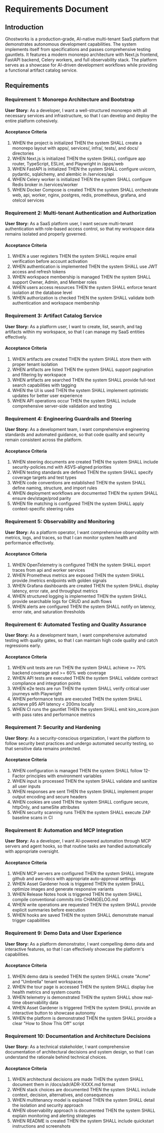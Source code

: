 # Requirements Document

## Introduction

Ghostworks is a production-grade, AI-native multi-tenant SaaS platform that demonstrates autonomous development capabilities. The system implements itself from specifications and passes comprehensive testing gauntlets. It features a modern monorepo architecture with Next.js frontend, FastAPI backend, Celery workers, and full observability stack. The platform serves as a showcase for AI-driven development workflows while providing a functional artifact catalog service.

## Requirements

### Requirement 1: Monorepo Architecture and Bootstrap

**User Story:** As a developer, I want a well-structured monorepo with all necessary services and infrastructure, so that I can develop and deploy the entire platform cohesively.

#### Acceptance Criteria

1. WHEN the project is initialized THEN the system SHALL create a monorepo layout with apps/, services/, infra/, tests/, and docs/ directories
2. WHEN Next.js is initialized THEN the system SHALL configure app router, TypeScript, ESLint, and Playwright in /apps/web
3. WHEN FastAPI is initialized THEN the system SHALL configure uvicorn, pydantic, sqlalchemy, and alembic in /services/api
4. WHEN Celery worker is initialized THEN the system SHALL configure Redis broker in /services/worker
5. WHEN Docker Compose is created THEN the system SHALL orchestrate web, api, worker, nginx, postgres, redis, prometheus, grafana, and otelcol services

### Requirement 2: Multi-tenant Authentication and Authorization

**User Story:** As a SaaS platform user, I want secure multi-tenant authentication with role-based access control, so that my workspace data remains isolated and properly governed.

#### Acceptance Criteria

1. WHEN a user registers THEN the system SHALL require email verification before account activation
2. WHEN authentication is implemented THEN the system SHALL use JWT access and refresh tokens
3. WHEN workspace membership is managed THEN the system SHALL support Owner, Admin, and Member roles
4. WHEN users access resources THEN the system SHALL enforce tenant isolation at the database level
5. WHEN authorization is checked THEN the system SHALL validate both authentication and workspace membership

### Requirement 3: Artifact Catalog Service

**User Story:** As a platform user, I want to create, list, search, and tag artifacts within my workspace, so that I can manage my SaaS entities effectively.

#### Acceptance Criteria

1. WHEN artifacts are created THEN the system SHALL store them with proper tenant isolation
2. WHEN artifacts are listed THEN the system SHALL support pagination and filtering by workspace
3. WHEN artifacts are searched THEN the system SHALL provide full-text search capabilities with tagging
4. WHEN the UI is used THEN the system SHALL implement optimistic updates for better user experience
5. WHEN API operations occur THEN the system SHALL include comprehensive server-side validation and testing

### Requirement 4: Engineering Guardrails and Steering

**User Story:** As a development team, I want comprehensive engineering standards and automated guidance, so that code quality and security remain consistent across the platform.

#### Acceptance Criteria

1. WHEN steering documents are created THEN the system SHALL include security-policies.md with ASVS-aligned priorities
2. WHEN testing standards are defined THEN the system SHALL specify coverage targets and test types
3. WHEN code conventions are established THEN the system SHALL define naming, structure, and import rules
4. WHEN deployment workflows are documented THEN the system SHALL ensure dev/stage/prod parity
5. WHEN file matching is configured THEN the system SHALL apply context-specific steering rules

### Requirement 5: Observability and Monitoring

**User Story:** As a platform operator, I want comprehensive observability with metrics, logs, and traces, so that I can monitor system health and performance effectively.

#### Acceptance Criteria

1. WHEN OpenTelemetry is configured THEN the system SHALL export traces from api and worker services
2. WHEN Prometheus metrics are exposed THEN the system SHALL provide /metrics endpoints with golden signals
3. WHEN Grafana dashboards are created THEN the system SHALL display latency, error rate, and throughput metrics
4. WHEN structured logging is implemented THEN the system SHALL provide searchable logs for CRUD and auth flows
5. WHEN alerts are configured THEN the system SHALL notify on latency, error rate, and saturation thresholds

### Requirement 6: Automated Testing and Quality Assurance

**User Story:** As a development team, I want comprehensive automated testing with quality gates, so that I can maintain high code quality and catch regressions early.

#### Acceptance Criteria

1. WHEN unit tests are run THEN the system SHALL achieve >= 70% backend coverage and >= 60% web coverage
2. WHEN API tests are executed THEN the system SHALL validate contract compliance and integration points
3. WHEN e2e tests are run THEN the system SHALL verify critical user journeys with Playwright
4. WHEN performance tests are executed THEN the system SHALL achieve p95 API latency < 200ms locally
5. WHEN CI runs the gauntlet THEN the system SHALL emit kiro_score.json with pass rates and performance metrics

### Requirement 7: Security and Hardening

**User Story:** As a security-conscious organization, I want the platform to follow security best practices and undergo automated security testing, so that sensitive data remains protected.

#### Acceptance Criteria

1. WHEN configuration is managed THEN the system SHALL follow 12-Factor principles with environment variables
2. WHEN input is processed THEN the system SHALL validate and sanitize all user inputs
3. WHEN responses are sent THEN the system SHALL implement proper output encoding and secure headers
4. WHEN cookies are used THEN the system SHALL configure secure, httpOnly, and sameSite attributes
5. WHEN security scanning runs THEN the system SHALL execute ZAP baseline scans in CI

### Requirement 8: Automation and MCP Integration

**User Story:** As a developer, I want AI-powered automation through MCP servers and agent hooks, so that routine tasks are handled automatically with appropriate oversight.

#### Acceptance Criteria

1. WHEN MCP servers are configured THEN the system SHALL integrate github and aws-docs with appropriate auto-approval settings
2. WHEN Asset Gardener hook is triggered THEN the system SHALL optimize images and generate responsive variants
3. WHEN Release Notes hook is triggered THEN the system SHALL compile conventional commits into CHANGELOG.md
4. WHEN write operations are requested THEN the system SHALL provide explicit summaries before execution
5. WHEN hooks are saved THEN the system SHALL demonstrate manual trigger capabilities

### Requirement 9: Demo Data and User Experience

**User Story:** As a platform demonstrator, I want compelling demo data and interactive features, so that I can effectively showcase the platform's capabilities.

#### Acceptance Criteria

1. WHEN demo data is seeded THEN the system SHALL create "Acme" and "Umbrella" tenant workspaces
2. WHEN the tour page is accessed THEN the system SHALL display live health metrics and system counts
3. WHEN telemetry is demonstrated THEN the system SHALL show real-time observability data
4. WHEN Asset Gardener is triggered THEN the system SHALL provide an interactive button to showcase autonomy
5. WHEN the platform is demonstrated THEN the system SHALL provide a clear "How to Show This Off" script

### Requirement 10: Documentation and Architecture Decisions

**User Story:** As a technical stakeholder, I want comprehensive documentation of architectural decisions and system design, so that I can understand the rationale behind technical choices.

#### Acceptance Criteria

1. WHEN architectural decisions are made THEN the system SHALL document them in /docs/adr/ADR-XXXX.md format
2. WHEN stack choices are documented THEN the system SHALL include context, decision, alternatives, and consequences
3. WHEN multitenancy model is explained THEN the system SHALL detail the isolation and security approach
4. WHEN observability approach is documented THEN the system SHALL explain monitoring and alerting strategies
5. WHEN README is created THEN the system SHALL include quickstart instructions and screenshots